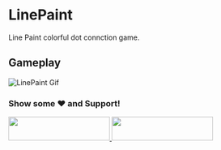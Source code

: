 # LinePaint
 Line Paint colorful dot connction game.

## Gameplay
![LinePaint Gif](http://i.giphy.com/PInxOtEUHTb9d7LLQJ.gif)

<div align="left">

### Show some ❤️ and Support!

<a href="https://www.patreon.com/bePatron?u=2787703">
  <img src="https://user-images.githubusercontent.com/39331790/55590317-6c603c80-572a-11e9-8f26-c5976ecf685b.png" width="200" height="47"/>
</a>

<a href="https://www.buymeacoffee.com/Madfireon">
  <img src="https://www.the3rdsequence.com/texturedb/images/donate/buymeacoffee.svg" width="200" height="47"/>
</a>

</div>
